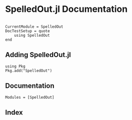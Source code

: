 # SpelledOut.jl Documentation

```@contents
```

```@meta
CurrentModule = SpelledOut
DocTestSetup = quote
    using SpelledOut
end
```

## Adding SpelledOut.jl
```@repl
using Pkg
Pkg.add("SpelledOut")
```

## Documentation
```@autodocs
Modules = [SpelledOut]
```

## Index

```@index
```
